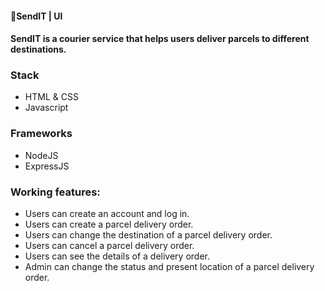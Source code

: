   #### 📮SendIT | UI
  #### SendIT is a courier service that helps users deliver parcels to different destinations.  

### Stack
   - HTML & CSS
   - Javascript

### Frameworks
   - NodeJS
   - ExpressJS

### Working features:
   - Users can create an account and log in.
   - Users can create a parcel delivery order.
   - Users can change the destination of a parcel delivery order.
   - Users can cancel a parcel delivery order.
   - Users can see the details of a delivery order.
   - Admin can change the status and present location of a parcel delivery order.
